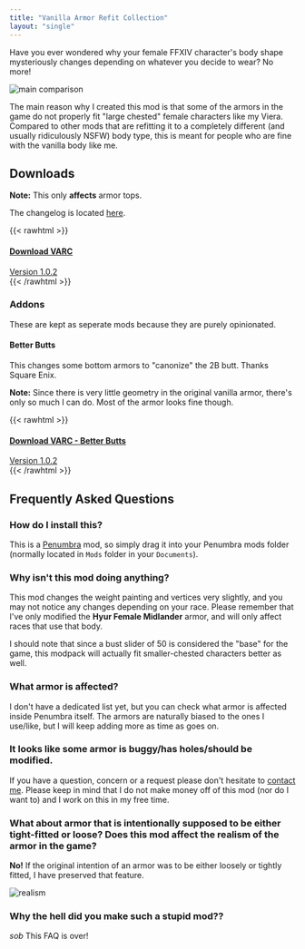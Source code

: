 ```yaml
---
title: "Vanilla Armor Refit Collection"
layout: "single"
---
```


Have you ever wondered why your female FFXIV character's body shape mysteriously
changes depending on whatever you decide to wear? No more!

![main comparison](varc/main-comparison.png)

The main reason why I created this mod is that some of the armors in the game do
not properly fit "large chested" female characters like my Viera. Compared to other mods that are refitting it to a completely different (and usually ridiculously NSFW) body type, this is meant for people who are fine with the vanilla body like me. 

## Downloads

**Note:** This only **affects** armor tops.

The changelog is located [here](/varc/changelog).

{{< rawhtml >}}
<div class="buttons">
<a class="blurb-button" href="https://xiv.zone/distrib/varc/varc-1.0.2.zip" download>
<h4>Download VARC</h4>
Version 1.0.2
</a>
</div>
{{< /rawhtml >}}

### Addons

These are kept as seperate mods because they are purely opinionated.

#### Better Butts

This changes some bottom armors to "canonize" the 2B butt. Thanks Square Enix.

**Note:** Since there is very little geometry in the original vanilla armor, there's only
so much I can do. Most of the armor looks fine though.

{{< rawhtml >}}
<div class="buttons">
<a class="blurb-button" href="https://xiv.zone/distrib/varc/varc-better-butts-1.0.2.zip" download>
<h4>Download VARC - Better Butts</h4>
Version 1.0.2
</a>
</div>
{{< /rawhtml >}}

## Frequently Asked Questions

### How do I install this?

This is a [Penumbra](https://github.com/xivdev/Penumbra) mod, so simply drag it into your Penumbra mods folder (normally located in `Mods` folder in your `Documents`).

### Why isn't this mod doing anything?

This mod changes the weight painting and vertices very slightly, and you may not notice any changes depending on your race. Please remember that I've only modified the **Hyur Female Midlander** armor, and will only affect races that use that body.

I should note that since a bust slider of 50 is considered the "base" for the game, this
modpack will actually fit smaller-chested characters better as well.

### What armor is affected?

I don't have a dedicated list yet, but you can check what armor is affected inside Penumbra itself. The armors are naturally biased to the ones
I use/like, but I will keep adding more as time as goes on.

### It looks like some armor is buggy/has holes/should be modified.

If you have a question, concern or a request please don't hesitate to [contact me](https://redstrate.com/about). Please keep in mind that I do not make money off of this mod (nor do I want to) and I work on this in my free time.

### What about armor that is intentionally supposed to be either tight-fitted or loose? Does this mod affect the realism of the armor in the game?

**No!** If the original intention of an armor was to be either loosely or tightly fitted, I have preserved that feature.

![realism](varc/realism-comparison.png)

### Why the hell did you make such a stupid mod??

*sob* This FAQ is over!
